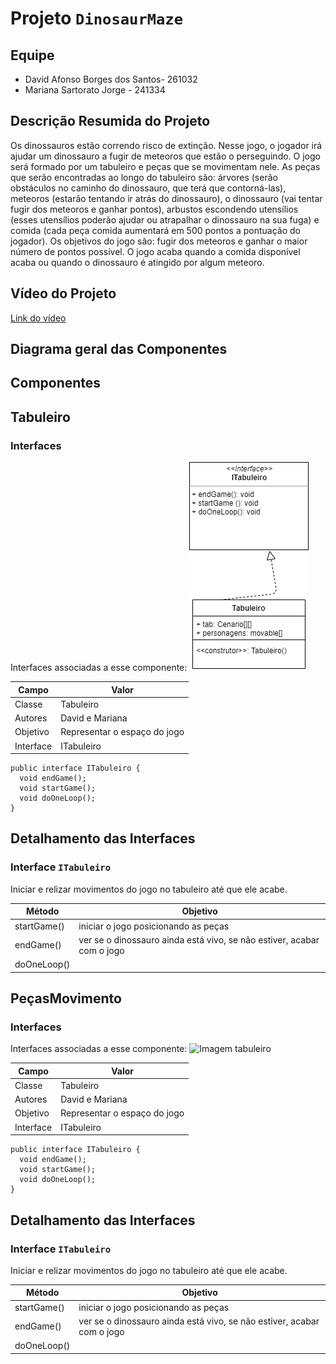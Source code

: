 # Projeto `DinosaurMaze`

## Equipe
* David Afonso Borges dos Santos- 261032
* Mariana Sartorato Jorge - 241334

## Descrição Resumida do Projeto
Os dinossauros estão correndo risco de extinção. Nesse jogo, o jogador irá ajudar um dinossauro a fugir de meteoros que estão o perseguindo. O jogo será formado por um tabuleiro e peças que se movimentam nele. As peças que serão encontradas ao longo do tabuleiro são: árvores (serão obstáculos no caminho do dinossauro, que terá que contorná-las), meteoros (estarão tentando ir atrás do dinossauro), o dinossauro (vai tentar fugir dos meteoros e ganhar pontos), arbustos escondendo utensílios (esses utensílios poderão ajudar ou atrapalhar o dinossauro na sua fuga) e comida (cada peça comida aumentará em 500 pontos a pontuação do jogador). Os objetivos do jogo são: fugir dos meteoros e ganhar o maior número de pontos possível. O jogo acaba quando a comida disponível acaba ou quando o dinossauro é atingido por algum meteoro.

## Vídeo do Projeto
[Link do vídeo](https://www.youtube.com/watch?v=qXy4wn0Sr80)

## Diagrama geral das Componentes

## Componentes

## Tabuleiro

### Interfaces

Interfaces associadas a esse componente:
![Imagem tabuleiro](tabuleiro.png)

Campo | Valor
----- | -----
Classe | Tabuleiro
Autores | David e Mariana
Objetivo | Representar o espaço do jogo
Interface | ITabuleiro
~~~
public interface ITabuleiro {
  void endGame();
  void startGame();
  void doOneLoop();
}
~~~

## Detalhamento das Interfaces

### Interface `ITabuleiro`
Iniciar e relizar movimentos do jogo no tabuleiro até que ele acabe.

Método | Objetivo
-------| --------
startGame() | iniciar o jogo posicionando as peças
endGame()| ver se o dinossauro ainda está vivo, se não estiver, acabar com o jogo
doOneLoop() | 

## PeçasMovimento

### Interfaces

Interfaces associadas a esse componente:
![Imagem tabuleiro](movable(3).png)

Campo | Valor
----- | -----
Classe | Tabuleiro
Autores | David e Mariana
Objetivo | Representar o espaço do jogo
Interface | ITabuleiro
~~~
public interface ITabuleiro {
  void endGame();
  void startGame();
  void doOneLoop();
}
~~~

## Detalhamento das Interfaces

### Interface `ITabuleiro`
Iniciar e relizar movimentos do jogo no tabuleiro até que ele acabe.

Método | Objetivo
-------| --------
startGame() | iniciar o jogo posicionando as peças
endGame()| ver se o dinossauro ainda está vivo, se não estiver, acabar com o jogo
doOneLoop() | 
